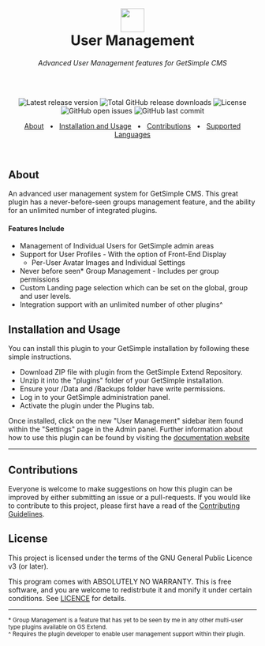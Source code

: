 <h1 align="center">
	<img src="http://get-simple.info/data/uploads/getsimple-logo-2.png" style="height:48px" /><br />
	User Management
</h1>
<h6 align="center">Advanced User Management features for GetSimple CMS</h6>

<!-- This is intentional to create blank space -->
<p>&nbsp;</p>

<p align="center">
	<img src="https://img.shields.io/github/v/release/johnstray/gs-plugin-UserManagement?label=latest%20release" alt="Latest release version" />
	<img src="https://img.shields.io/github/downloads/johnstray/gs-plugin-UserManagement/total" alt="Total GitHub release downloads" />
	<img src="https://img.shields.io/github/license/johnstray/gs-plugin-UserManagement" alt="License" />
	<img src="https://img.shields.io/github/issues-raw/johnstray/gs-plugin-UserManagement?logo=github" alt="GitHub open issues" />
	<img src="https://img.shields.io/github/last-commit/johnstray/gs-plugin-UserManagement?logo=github" alt="GitHub last commit" />
</p>

<p align="center">
	<a href="#about">About</a> &nbsp;&nbsp;&bull;&nbsp;&nbsp;
	<a href="#installation-and-usage">Installation and Usage</a> &nbsp;&nbsp;&bull;&nbsp;&nbsp;
	<a href="#contributions">Contributions</a> &nbsp;&nbsp;&bull;&nbsp;&nbsp;
	<a href="supported-languages">Supported Languages</a>
</p>

<!-- This is intentional to create blank space -->
<p>&nbsp;</p>

## About
An advanced user management system for GetSimple CMS. This great plugin has a never-before-seen groups management feature, and the ability for an unlimited number of integrated plugins.

#### Features Include
- Management of Individual Users for GetSimple admin areas
- Support for User Profiles - With the option of Front-End Display
  - Per-User Avatar Images and Individual Settings
- Never before seen* Group Management - Includes per group permissions
- Custom Landing page selection which can be set on the global, group and user levels.
- Integration support with an unlimited number of other plugins^

## Installation and Usage
You can install this plugin to your GetSimple installation by following these simple instructions.
- Download ZIP file with plugin from the GetSimple Extend Repository. 
- Unzip it into the "plugins" folder of your GetSimple installation.
- Ensure your /Data and /Backups folder have write permissions.
- Log in to your GetSimple administration panel.
- Activate the plugin under the Plugins tab.

Once installed, click on the new "User Management" sidebar item found within the "Settings" page in the Admin panel. Further information about how to use this plugin can be found by visiting the [documentation website](https://johnstray.com/gs-users/)

---

## Contributions
Everyone is welcome to make suggestions on how this plugin can be improved by either submitting an issue or a pull-requests. If you would like to contribute to this project, please first have a read of the [Contributing Guidelines](CONTRIBUTING.md).

## License
This project is licensed under the terms of the GNU General Public Licence v3 (or later).

This program comes with ABSOLUTELY NO WARRANTY. This is free software, and you are welcome to redistrbute it and monify it under certain conditions. See [LICENCE](LICENCE) for details.

---

<small>\* Group Management is a feature that has yet to be seen by me in any other multi-user type plugins available on GS Extend.<br>
^ Requires the plugin developer to enable user management support within their plugin.</small>
